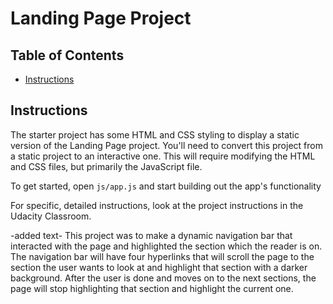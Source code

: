 # Landing Page Project

## Table of Contents

* [Instructions](#instructions)

## Instructions

The starter project has some HTML and CSS styling to display a static version of the Landing Page project. You'll need to convert this project from a static project to an interactive one. This will require modifying the HTML and CSS files, but primarily the JavaScript file.

To get started, open `js/app.js` and start building out the app's functionality

For specific, detailed instructions, look at the project instructions in the Udacity Classroom.

-added text-
This project was to make a dynamic navigation bar that interacted with the page and highlighted the section which the reader is on. The navigation bar will have four hyperlinks that will scroll the page to the section the user wants to look at and highlight that section with a darker background. After the user is done and moves on to the next sections, the page will stop highlighting that section and highlight the current one. 
